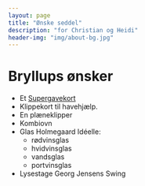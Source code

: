 ```yaml
---
layout: page
title: "Ønske seddel"
description: "for Christian og Heidi"
header-img: "img/about-bg.jpg"
---
```

# Bryllups ønsker

* Et [Supergavekort](https://www.gavekortet.dk/supergiftcard.aspx)
* Klippekort til havehjælp.
* En plæneklipper
* Kombiovn
* Glas Holmegaard Idéelle:
  * rødvinsglas
  * hvidvinsglas
  * vandsglas
  * portvinsglas
* Lysestage Georg Jensens Swing

